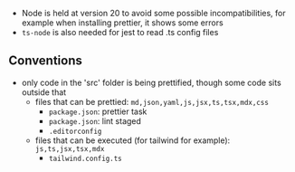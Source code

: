 - Node is held at version 20 to avoid some possible incompatibilities, for example when installing prettier, it shows some errors
- `ts-node` is also needed for jest to read .ts config files
## Conventions

- only code in the 'src' folder is being prettified, though some code sits outside that
  - files that can be prettied: `md,json,yaml,js,jsx,ts,tsx,mdx,css` 
    - `package.json`: prettier task
    - `package.json`: lint staged
    - `.editorconfig`
  - files that can be executed (for tailwind for example): `js,ts,jsx,tsx,mdx`
    - `tailwind.config.ts`